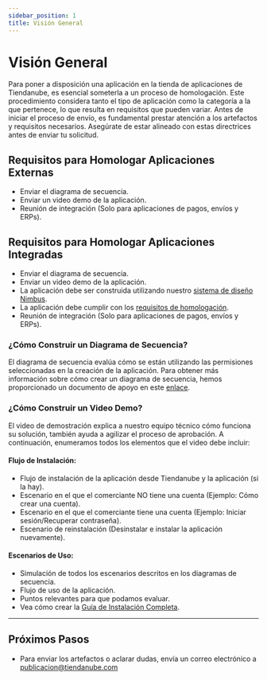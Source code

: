 ```yaml
---
sidebar_position: 1
title: Visión General
---
```


# Visión General

Para poner a disposición una aplicación en la tienda de aplicaciones de Tiendanube, es esencial someterla a un proceso de homologación. Este procedimiento considera tanto el tipo de aplicación como la categoría a la que pertenece, lo que resulta en requisitos que pueden variar. Antes de iniciar el proceso de envío, es fundamental prestar atención a los artefactos y requisitos necesarios. Asegúrate de estar alineado con estas directrices antes de enviar tu solicitud.

## Requisitos para Homologar Aplicaciones Externas

- Enviar el diagrama de secuencia.
- Enviar un video demo de la aplicación.
- Reunión de integración (Solo para aplicaciones de pagos, envíos y ERPs).

## Requisitos para Homologar Aplicaciones Integradas

- Enviar el diagrama de secuencia.
- Enviar un video demo de la aplicación.
- La aplicación debe ser construida utilizando nuestro [sistema de diseño Nimbus](https://nimbus.tiendanube.com/).
- La aplicación debe cumplir con los [requisitos de homologación](../homologation/checklist.md).
- Reunión de integración (Solo para aplicaciones de pagos, envíos y ERPs).

### ¿Cómo Construir un Diagrama de Secuencia?

El diagrama de secuencia evalúa cómo se están utilizando las permisiones seleccionadas en la creación de la aplicación. Para obtener más información sobre cómo crear un diagrama de secuencia, hemos proporcionado un documento de apoyo en este [enlace](https://docs.google.com/document/d/1y8D9irC1oSweNeNFlLHtquykoUI6G4n9n7BQlNCTdHo/edit).

### ¿Cómo Construir un Video Demo?

El video de demostración explica a nuestro equipo técnico cómo funciona su solución, también ayuda a agilizar el proceso de aprobación. A continuación, enumeramos todos los elementos que el video debe incluir:

#### Flujo de Instalación:

- Flujo de instalación de la aplicación desde Tiendanube y la aplicación (si la hay).
- Escenario en el que el comerciante NO tiene una cuenta (Ejemplo: Cómo crear una cuenta).
- Escenario en el que el comerciante tiene una cuenta (Ejemplo: Iniciar sesión/Recuperar contraseña).
- Escenario de reinstalación (Desinstalar e instalar la aplicación nuevamente).

#### Escenarios de Uso:

- Simulación de todos los escenarios descritos en los diagramas de secuencia.
- Flujo de uso de la aplicación.
- Puntos relevantes para que podamos evaluar.
- Vea cómo crear la [Guía de Instalación Completa](https://docs.google.com/document/d/1wzTAP7lRzuZw68wwhQ9mfzeN6jzX-l-EMnLcz1yhUeM).

---

## Próximos Pasos

- Para enviar los artefactos o aclarar dudas, envía un correo electrónico a publicacion@tiendanube.com
